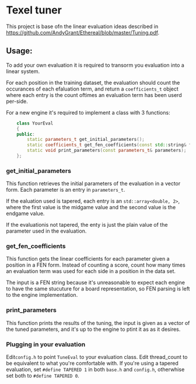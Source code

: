# Texel tuner

This project is base ofn the linear evaluation ideas described in https://github.com/AndyGrant/Ethereal/blob/master/Tuning.pdf.

## Usage:
To add your own evaluation it is required to transorm you  evaluation into a linear system.

For each position in the training dataset, the evaluation should count the occurances of each efaluation term, and return a `coefficients_t` object where each entry is the count oftimes an evaluation term has been userd per-side.

For a new engine it's required to implement a class with 3 functions:

```cpp
    class YourEval
    {
    public:
        static parameters_t get_initial_parameters();
        static coefficients_t get_fen_coefficients(const std::string& fen);
        static void print_parameters(const parameters_t& parameters);
    };
```

### get_initial_parameters
This function retrieves the initial parameters of the evaluation in a vector form. Each parameter is an entry in `parameters_t`.

If the ealuation used is tapered, each entry is an `std::array<double, 2>`, where the first value is the midgame value and the second value is the endgame value.

If the evaluationis not tapered, the enty is just the plain value of the parameter used in the evaluation.

### get_fen_coefficients
This function gets the linear coefficients for each parameter given a position in a FEN form. Instead of counting a score, count how many times an evaluation term was used for each side in a position in the data set.

The input is a FEN string because it's unreasonable to expect each engine to have the same stucuture for a board representation, so FEN parsing is left to the engine implementation.

### print_parameters
This function prints the results of the tuning, the input is given as a vector of the tuned parameters, and it's up to the engine to ptint it as as it desires.

### Plugging in your evaluation
Edit`config.h` to point `TuneEval` to your evaluation class. Edit thread_count to be equivalent to what you're comfortable with. If you're using a tapered evaluation, set `#define TAPERED 1` in both `base.h` and `config.h`, otherwhise set both to `#define TAPERED 0`.